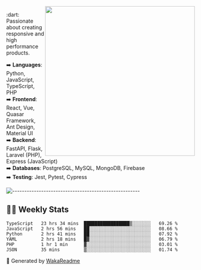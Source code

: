 <img src="https://github-readme-stats.vercel.app/api?username=iguit0&show_icons=true&include_all_commits=true&count_private=true&theme=dracula" min-width="400px" max-width="400px" width="400px" align="right" />

<p align="left"> 
  :dart: Passionate about creating responsive and high performance products.
</p>

<p align="left">
  ➡️ <strong>Languages</strong>: Python, JavaScript, TypeScript, PHP<br>
  ➡️ <strong>Frontend</strong>: React, Vue, Quasar Framework, Ant Design, Material UI<br>
  ➡️ <strong>Backend</strong>: FastAPI, Flask, Laravel (PHP), Express (JavaScript)<br>
  ➡️ <strong>Databases</strong>: PostgreSQL, MySQL, MongoDB, Firebase<br>
  ➡️ <strong>Testing</strong>: Jest, Pytest, Cypress<br>
</p>

![-----------------------------------------------------](https://raw.githubusercontent.com/andreasbm/readme/master/assets/lines/vintage.png)

## :man_technologist: Weekly Stats
<!--START_SECTION:waka-->

```text
TypeScript   23 hrs 34 mins  █████████████████▒░░░░░░░   69.26 %
JavaScript   2 hrs 56 mins   ██░░░░░░░░░░░░░░░░░░░░░░░   08.66 %
Python       2 hrs 41 mins   ██░░░░░░░░░░░░░░░░░░░░░░░   07.92 %
YAML         2 hrs 18 mins   █▓░░░░░░░░░░░░░░░░░░░░░░░   06.79 %
PHP          1 hr 1 min      ▓░░░░░░░░░░░░░░░░░░░░░░░░   03.01 %
JSON         35 mins         ▒░░░░░░░░░░░░░░░░░░░░░░░░   01.74 %
```

<!--END_SECTION:waka-->

🚀 Generated by [WakaReadme](https://github.com/athul/waka-readme)
